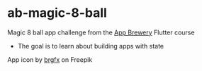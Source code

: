 # ab-magic-8-ball
Magic 8 ball app challenge from the [App Brewery](https://appbrewery.com/) Flutter course

- The goal is to learn about building apps with state

App icon by [brgfx](https://www.freepik.com/free-vector/set-different-balls_4092842.htm#query=8%20ball&from_query=8ball&position=14&from_view=search&track=sph) on Freepik
